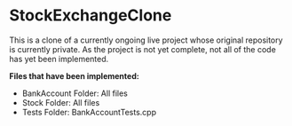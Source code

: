# StockExchangeClone

This is a clone of a currently ongoing live project whose original repository is currently private.
As the project is not yet complete, not all of the code has yet been implemented. 

**Files that have been implemented:**
- BankAccount Folder: All files
- Stock Folder: All files
- Tests Folder: BankAccountTests.cpp


